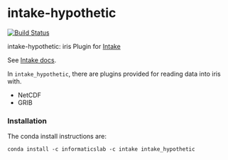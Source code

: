 # intake-hypothetic

[![Build Status](https://travis-ci.com/informatics-lab/intake-hypothetic.svg?branch=master)](https://travis-ci.com/informatics-lab/intake-hypothetic)

intake-hypothetic: iris Plugin for [Intake](https://github.com/informatics-lab/intake-hypothetic)

See [Intake docs](https://intake.readthedocs.io/en/latest/overview.html).

In `intake_hypothetic`, there are plugins provided for reading data into iris with.
  - NetCDF
  - GRIB

### Installation

The conda install instructions are:

```
conda install -c informaticslab -c intake intake_hypothetic
```
